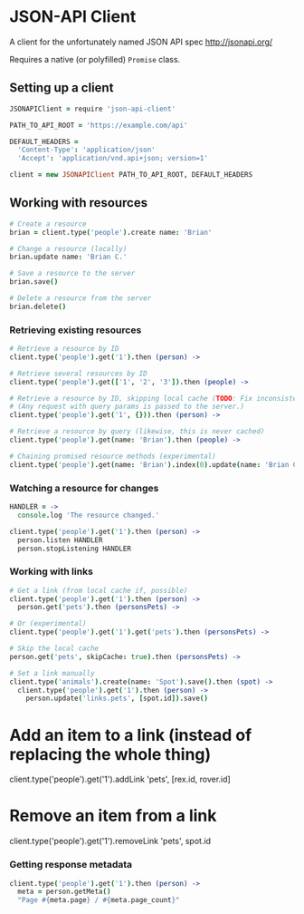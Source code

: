 # JSON-API Client

A client for the unfortunately named JSON API spec <http://jsonapi.org/>

Requires a native (or polyfilled) `Promise` class.

## Setting up a client

```coffee
JSONAPIClient = require 'json-api-client'

PATH_TO_API_ROOT = 'https://example.com/api'

DEFAULT_HEADERS =
  'Content-Type': 'application/json'
  'Accept': 'application/vnd.api+json; version=1'

client = new JSONAPIClient PATH_TO_API_ROOT, DEFAULT_HEADERS
```

## Working with resources

```coffee
# Create a resource
brian = client.type('people').create name: 'Brian'

# Change a resource (locally)
brian.update name: 'Brian C.'

# Save a resource to the server
brian.save()

# Delete a resource from the server
brian.delete()
```

### Retrieving existing resources

```coffee
# Retrieve a resource by ID
client.type('people').get('1').then (person) ->

# Retrieve several resources by ID
client.type('people').get(['1', '2', '3']).then (people) ->

# Retrieve a resource by ID, skipping local cache (TODO: Fix inconsistent syntax)
# (Any request with query params is passed to the server.)
client.type('people').get('1', {})).then (person) ->

# Retrieve a resource by query (likewise, this is never cached)
client.type('people').get(name: 'Brian').then (people) ->

# Chaining promised resource methods (experimental)
client.type('people').get(name: 'Brian').index(0).update(name: 'Brian C.').save().get('name').then (briansName) ->
```

### Watching a resource for changes

```coffee
HANDLER = ->
  console.log 'The resource changed.'

client.type('people').get('1').then (person) ->
  person.listen HANDLER
  person.stopListening HANDLER
```

### Working with links

```coffee
# Get a link (from local cache if, possible)
client.type('people').get('1').then (person) ->
  person.get('pets').then (personsPets) ->

# Or (experimental)
client.type('people').get('1').get('pets').then (personsPets) ->

# Skip the local cache
person.get('pets', skipCache: true).then (personsPets) ->

# Set a link manually
client.type('animals').create(name: 'Spot').save().then (spot) ->
  client.type('people').get('1').then (person) ->
    person.update('links.pets', [spot.id]).save()
```

# Add an item to a link (instead of replacing the whole thing)
client.type('people').get('1').addLink 'pets', [rex.id, rover.id]

# Remove an item from a link
client.type('people').get('1').removeLink 'pets', spot.id

### Getting response metadata

```coffee
client.type('people').get('1').then (person) ->
  meta = person.getMeta()
  "Page #{meta.page} / #{meta.page_count}"
```
